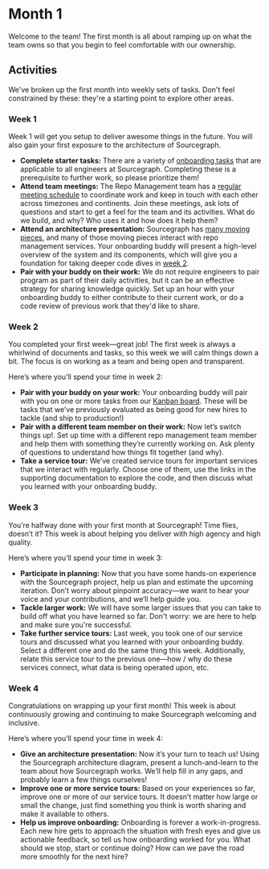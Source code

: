 # Month 1

Welcome to the team! The first month is all about ramping up on what the team owns so that you begin to feel comfortable with our ownership.

## Activities

We've broken up the first month into weekly sets of tasks. Don't feel constrained by these: they're a starting point to explore other areas.

### Week 1

Week 1 will get you setup to deliver awesome things in the future. You will also gain your first exposure to the architecture of Sourcegraph.

- **Complete starter tasks:** There are a variety of [onboarding tasks](../../onboarding/index.md#starter-tasks) that are applicable to all engineers at Sourcegraph. Completing these is a prerequisite to further work, so please prioritize them!
- **Attend team meetings:** The Repo Management team has a [regular meeting schedule](../index.md#processes) to coordinate work and keep in touch with each other across timezones and continents. Join these meetings, ask lots of questions and start to get a feel for the team and its activities. What do we build, and why? Who uses it and how does it help them?
- **Attend an architecture presentation:** Sourcegraph has [many moving pieces](https://docs.sourcegraph.com/dev/background-information/architecture), and many of those moving pieces interact with repo management services. Your onboarding buddy will present a high-level overview of the system and its components, which will give you a foundation for taking deeper code dives in [week 2](#week-2).
- **Pair with your buddy on their work:** We do not require engineers to pair program as part of their daily activities, but it can be an effective strategy for sharing knowledge quickly. Set up an hour with your onboarding buddy to either contribute to their current work, or do a code review of previous work that they'd like to share.

### Week 2

You completed your first week—great job! The first week is always a whirlwind of documents and tasks, so this week we will calm things down a bit. The focus is on working as a team and being open and transparent.

Here’s where you’ll spend your time in week 2:

- **Pair with your buddy on your work:** Your onboarding buddy will pair with you on one or more tasks from our [Kanban board](https://github.com/orgs/sourcegraph/projects/209/views/1). These will be tasks that we’ve previously evaluated as being good for new hires to tackle (and ship to production!)
- **Pair with a different team member on their work:** Now let’s switch things up!. Set up time with a different repo management team member and help them with something they’re currently working on. Ask plenty of questions to understand how things fit together (and why).
- **Take a service tour:** We’ve created service tours for important services that we interact with regularly. Choose one of them, use the links in the supporting documentation to explore the code, and then discuss what you learned with your onboarding buddy.

### Week 3

You’re halfway done with your first month at Sourcegraph! Time flies, doesn’t it? This week is about helping you deliver with high agency and high quality.

Here’s where you’ll spend your time in week 3:

- **Participate in planning:** Now that you have some hands-on experience with the Sourcegraph project, help us plan and estimate the upcoming iteration. Don’t worry about pinpoint accuracy—we want to hear your voice and your contributions, and we’ll help guide you.
- **Tackle larger work:** We will have some larger issues that you can take to build off what you have learned so far. Don't worry: we are here to help and make sure you're successful.
- **Take further service tours:** Last week, you took one of our service tours and discussed what you learned with your onboarding buddy. Select a different one and do the same thing this week. Additionally, relate this service tour to the previous one—how / why do these services connect, what data is being operated upon, etc.

### Week 4

Congratulations on wrapping up your first month! This week is about continuously growing and continuing to make Sourcegraph welcoming and inclusive.

Here’s where you’ll spend your time in week 4:

- **Give an architecture presentation:** Now it’s your turn to teach us! Using the Sourcegraph architecture diagram, present a lunch-and-learn to the team about how Sourcegraph works. We’ll help fill in any gaps, and probably learn a few things ourselves!
- **Improve one or more service tours:** Based on your experiences so far, improve one or more of our service tours. It doesn’t matter how large or small the change, just find something you think is worth sharing and make it available to others.
- **Help us improve onboarding:** Onboarding is forever a work-in-progress. Each new hire gets to approach the situation with fresh eyes and give us actionable feedback, so tell us how onboarding worked for you. What should we stop, start or continue doing? How can we pave the road more smoothly for the next hire?
